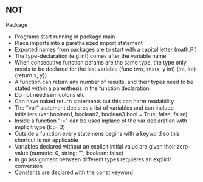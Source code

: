 NOT
----------------------


Package
- Programs start running in package main
- Place imports into a parethesized import statement
- Exported names from packages are to start with a capital letter (math.Pi)
- The type-declaration (e.g int) comes after the variable name
- When consecutive function params are the same type, the type only needs to be declared for the last variable (func two_ints(x, y int) (int, int) {return x, y})
- A function can return any number of results, and their types need to be stated within a parenthesis in the function declaration
- Do not need semicolons etc
- Can have naked return statements but this can harm readability
- The "var" statement declares a list of variables and can include initialiers (var boolean1, boolean2, boolean3 bool = True, false, false)
- Inside a function ":=" can be used inplace of the var declaration with implicit type (k := 3)
- Outside a function every statemens begins with a keyword so this shortcut is not applicable
- Variables declared without an explicit initial value are given their zero-value (numeric: 0, string: "", boolean: false)
- in go assignment between different types requieres an explicit conversion
- Constants are declared with the const keyword
